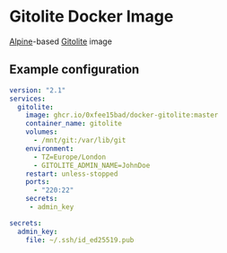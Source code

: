 # Gitolite Docker Image

[Alpine](https://alpinelinux.org)-based [Gitolite](https://gitolite.com) image

## Example configuration

```yaml
version: "2.1"
services:
  gitolite:
    image: ghcr.io/0xfee15bad/docker-gitolite:master
    container_name: gitolite
    volumes:
      - /mnt/git:/var/lib/git
    environment:
      - TZ=Europe/London
      - GITOLITE_ADMIN_NAME=JohnDoe
    restart: unless-stopped
    ports:
      - "220:22"
    secrets:
     - admin_key

secrets:
  admin_key:
    file: ~/.ssh/id_ed25519.pub
```
